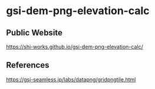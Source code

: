 # gsi-dem-png-elevation-calc
## Public Website
https://shi-works.github.io/gsi-dem-png-elevation-calc/
## References
https://gsj-seamless.jp/labs/datapng/gridpngtile.html
